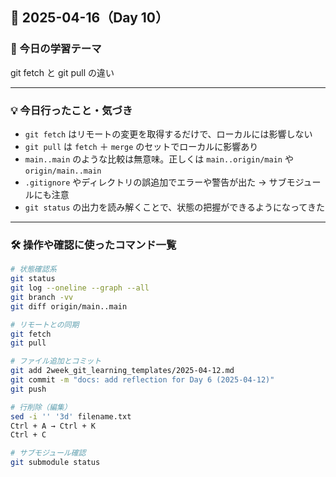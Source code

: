 ## 📅 2025-04-16（Day 10）

### 🎯 今日の学習テーマ
git fetch と git pull の違い

---

### 💡 今日行ったこと・気づき

- `git fetch` はリモートの変更を取得するだけで、ローカルには影響しない
- `git pull` は `fetch` ＋ `merge` のセットでローカルに影響あり
- `main..main` のような比較は無意味。正しくは `main..origin/main` や `origin/main..main`
- `.gitignore` やディレクトリの誤追加でエラーや警告が出た → サブモジュールにも注意
- `git status` の出力を読み解くことで、状態の把握ができるようになってきた

---

### 🛠 操作や確認に使ったコマンド一覧

```bash
# 状態確認系
git status
git log --oneline --graph --all
git branch -vv
git diff origin/main..main

# リモートとの同期
git fetch
git pull

# ファイル追加とコミット
git add 2week_git_learning_templates/2025-04-12.md
git commit -m "docs: add reflection for Day 6 (2025-04-12)"
git push

# 行削除（編集）
sed -i '' '3d' filename.txt
Ctrl + A → Ctrl + K
Ctrl + C

# サブモジュール確認
git submodule status